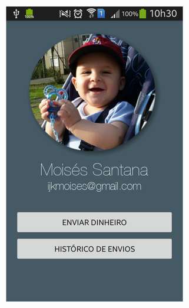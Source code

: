 ![Alt text](https://github.com/molabss/ProcessoNeon/blob/master/app/src/main/assets/Screenshot_2016-08-08-10-30-43.png "Samuel")
